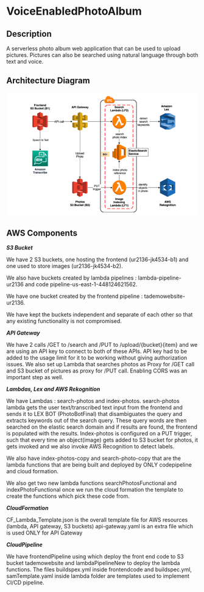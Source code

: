 # VoiceEnabledPhotoAlbum
## Description
A serverless photo album web application that can be used to upload pictures. Pictures can also be searched using natural language through both text and voice.

## Architecture Diagram

![Architecture Diagram](photoalbum-architecture.png)

## AWS Components

***S3 Bucket***

We have 2 S3 buckets, one hosting the frontend (ur2136-jk4534-b1) and one used to store images (ur2136-jk4534-b2).

We also have buckets created by lambda pipelines : lambda-pipeline-ur2136 and code pipeline-us-east-1-448124621562.

We have one bucket created by the frontend pipeline : tademowebsite-ur2136.

We have kept the buckets independent and separate of each other so that any existing functionality is not compromised.

***API Gateway***

We have 2 calls /GET to /search and /PUT to /upload/{bucket}{item} and we are using an API key to connect to both of these APIs. API key had to be added to the usage limit for it to be working without giving authorization issues. We also set up Lambda that searches photos as Proxy for /GET call and S3 bucket of pictures as proxy for /PUT call. Enabling CORS was an important step as well.

***Lambdas, Lex and AWS Rekognition***

We have Lambdas : search-photos and index-photos. search-photos lambda gets the user text/transcribed text input from the frontend and sends it to LEX BOT (PhotoBotFinal) that disambiguates the query and extracts keywords out of the search query. These query words are then searched on the elastic search domain and if results are found, the frontend is populated with the results.
Index-photos is configured on a PUT trigger, such that every time an object(image) gets added to S3 bucket for photos, it gets invoked and we also invoke AWS Recognition to detect labels.

We also have index-photos-copy and search-photo-copy that are the lambda functions that are being built and deployed by ONLY codepipeline and cloud formation.

We also get two new lambda functions searchPhotosFunctional and indexPhotoFunctional once we run the cloud formation the template to create the functions which pick these code from.

***CloudFormation***

CF_Lambda_Template.json is the overall template file for AWS resources (lambda, API gateway, S3 buckets)
api-gateway.yaml is an extra file which is used ONLY for API Gateway

***CloudPipeline***

We have frontendPipeline using which deploy the front end code to S3 bucket tademowebsite and lambdaPipelineNew to deploy the lambda functions.
The files buildspex.yml inside frontendcode and buildspec.yml, samTemplate.yaml inside lambda folder are templates used to implement CI/CD pipeline.
